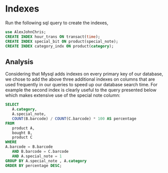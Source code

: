# Indexes

Run the following sql query to create the indexes,

```sql
use AlexJohnChris;
CREATE INDEX hour_trans ON transact(time);
CREATE INDEX special_bit ON product(special_note);
CREATE INDEX category_indx ON product(category);
```

## Analysis

Considering that Mysql adds indexes on every primary key of our database, we chose to
add the above three additional indexes on columns that are used frequently in our queries to speed up our database search time.
For example the second index is clearly useful to the query presented below which makes extensive use of the special note column:

```sql
SELECT
   A.category,
   A.special_note,
   COUNT(B.barcode) / COUNT(C.barcode) * 100 AS percentage
FROM
   product A,
   bought B,
   product C
WHERE
A.barcode = B.barcode
   AND B.barcode = C.barcode
   AND A.special_note = 1
GROUP BY A.special_note , A.category
ORDER BY percentage DESC;
```
